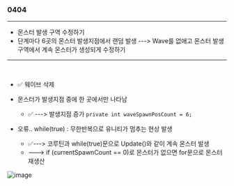### 0404  
---  

- 몬스터 발생 구역 수정하기
 - 단계마다 6곳의 몬스터 발생지점에서 랜덤 발생  ---> Wave를 없애고 몬스터 발생구역에서 계속 몬스터가 생성되게 수정하기
---  
<br>  

- ✅ 웨이브 삭제 

- 몬스터가 발생지점 중에 한 곳에서만 나타남
  - ✅ ---> 발생지점 증가 `private int waveSpawnPosCount = 6; `

- 오류.. while(true) : 무한반복으로 유니티가 멈추는 현상 발생
  - ✅--->  코루틴과 while(true)문으로 Update()와 같이 계속 몬스터 발생
  - ---> if (currentSpawnCount == 0)로 몬스터가 없으면 for문으로 몬스터 재생산


![image](https://github.com/s8st/20240320FinalProject/assets/153998744/c7d46a7c-7cf1-47bf-a969-ff3e1c9d8a19)


 
